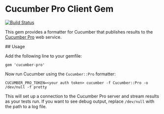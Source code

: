 # Cucumber Pro Client Gem
[![Build Status](https://travis-ci.org/cucumber-ltd/cucumber-pro-ruby.svg?branch=master)](https://travis-ci.org/cucumber-ltd/cucumber-pro-ruby.svg?branch=master)

This gem provides a formatter for Cucumber that publishes results to 
the [Cucumber Pro](https://cucumber.pro) web service.

## Usage

Add the following line to your gemfile:

```
gem 'cucumber-pro'
```

Now run Cucumber using the `Cucumber::Pro` formatter:

```
CUCUMBER_PRO_TOKEN=<your auth token> cucumber -f Cucumber::Pro -o /dev/null -f pretty
```

This will set up a connection to the Cucumber Pro server and stream results as your tests run. If you want to see debug output, replace `/dev/null` with the path to a log file.

